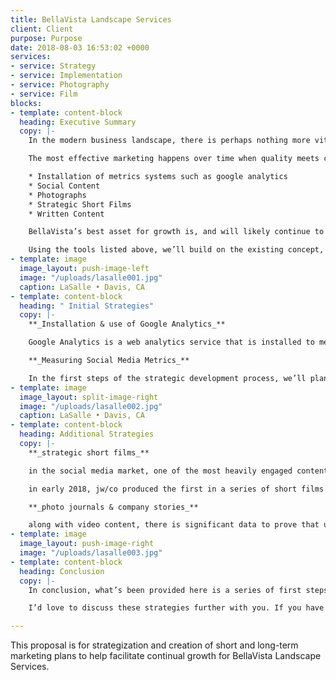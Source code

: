 ```yaml
---
title: BellaVista Landscape Services
client: Client
purpose: Purpose
date: 2018-08-03 16:53:02 +0000
services:
- service: Strategy
- service: Implementation
- service: Photography
- service: Film
blocks:
- template: content-block
  heading: Executive Summary
  copy: |-
    In the modern business landscape, there is perhaps nothing more vital to the continued success and growth of a company than social media. across all sectors of business, companies with a strong social media presence are able to continuously and consistently connect with their clients, leading to strong interpersonal relationships, and continued trust predicated on the personal touch and humanity you can demonstrate through social media. As of 2017, Facebook has over 2 billion active monthly users, Twitter has over 300 million active monthly users, and Instagram has 600 million monthly active users, and more importantly within the construction sector, LinkedIn has 450 million active monthly users.

    The most effective marketing happens over time when quality meets consistency. We will create consistent, quality content in the following ways:

    * Installation of metrics systems such as google analytics
    * Social Content
    * Photographs
    * Strategic Short Films
    * Written Content

    BellaVista’s best asset for growth is, and will likely continue to be, predicated on a strong relationship with property managers and residential homeowners throughout Northern California. The strategy has been to create a culture where clients feel personally cared for, while blvs operates on a large scale level; a small-scale feel with large-scale capabilities and quality.

    Using the tools listed above, we’ll build on the existing concept, and be able to build out a solid marketing strategy that will help blvs achieve it’s goals for growth on digital platforms over the next 2-3 years.
- template: image
  image_layout: push-image-left
  image: "/uploads/lasalle001.jpg"
  caption: LaSalle • Davis, CA
- template: content-block
  heading: " Initial Strategies"
  copy: |-
    **_Installation & use of Google Analytics_**

    Google Analytics is a web analytics service that is installed to measure user input on a website. It can track page views, seeing which pages users navigate to, can measure the amount of time spent on each page to view which content most draws users, and can provide information as to what sent the user to the website, i.e. if they were sent from a BVLS newsletter, through Facebook or other social media platforms etc. giving you the tools to be able to measure digital engagement with the content that you’ve provided on the site, and strategically place content according to those metrics.

    **_Measuring Social Media Metrics_**

    In the first steps of the strategic development process, we’ll plan out 1-2 months worth of social media content across all platforms, specifically LinkedIn, Facebook, Instagram, Pinterest, Medium, and Houzz. This content will include photographs of properties, written stories of staff, email newsletters, photo journals telling stories of the company, and sharing pertinent articles and content from within the landscape & construction industry. The goal of this will be to build an audience, measure audience engagement, and use the metrics that we’ve gathered to plan future social media content. This is how we can start to develop our long-term social media strategy, utilizing the data that we collect to push the most effective content.
- template: image
  image_layout: split-image-right
  image: "/uploads/lasalle002.jpg"
  caption: LaSalle • Davis, CA
- template: content-block
  heading: Additional Strategies
  copy: |-
    **_strategic short films_**

    in the social media market, one of the most heavily engaged content types is video. in 2017, hubspot reported that 74% of all internet traffic was video content, and by 2019, cisco has projected that 90% of all internet traffic will be video. this places a high importance on video content for bella vista.

    in early 2018, jw/co produced the first in a series of short films for eyecenter optometric, telling the story of their founder. the short is meant to create a vision for who they are: a company with a small-business mindset operating on a large scale across the area. we will plan to create similar videos, telling the story of bvls. the specific content and stories will be planned out at a later time, but we will create a series of shorts to utilize on social media, and the bvls website.

    **_photo journals & company stories_**

    along with video content, there is significant data to prove that users engage most fully with content that includes imagery. we can create and tell stories of staff members, of the company itself, of specific properties that blvs transformed, coupled with photographs that will be shot to help tell those stories. this is a somewhat new genre of marketing type- essentially a photo journal that weaves together a narrative with the visuals, tying the story of bvls to the power of photographic content. these stories and photos can be shared on social networks like pinterest, houzz, facebook, instagram, and [medium](http://medium.com/), where we can create a corporate blog and utilize their format to help share the story of your company.
- template: image
  image_layout: push-image-right
  image: "/uploads/lasalle003.jpg"
- template: content-block
  heading: Conclusion
  copy: |-
    In conclusion, what’s been provided here is a series of first steps- concepts for a full-featured marketing strategy that will begin with discovering metrics that work for your company, combined with other proven tools that have been shown to work. using this proposal as a starting point, we can discuss the specific ideas and tools that can work moving forward to help you build a strong marketing strategy, which my agency will implement in the short and long term.

    I’d love to discuss these strategies further with you. If you have any more questions moving forward please don’t hesitate to reach out to me.

---
```

This proposal is for strategization and creation of short and long-term marketing plans to help facilitate continual growth for BellaVista Landscape Services.